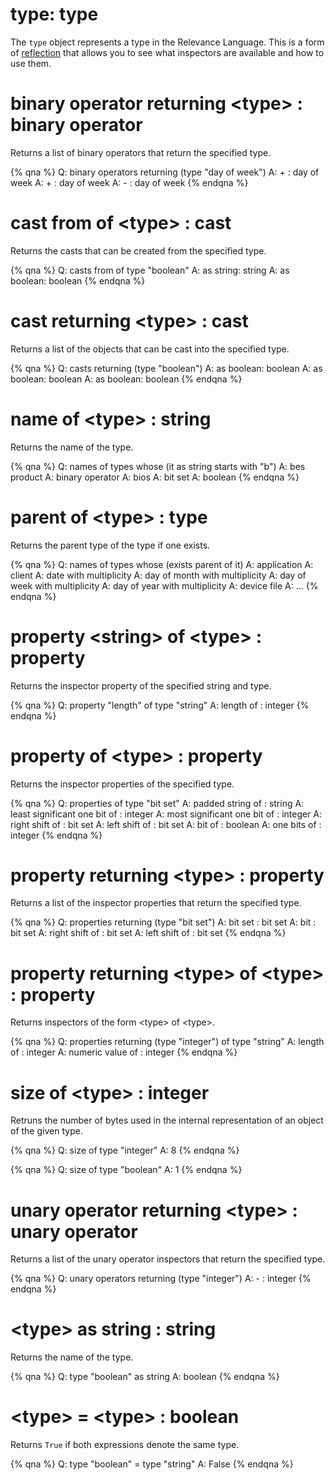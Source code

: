 # type: type

The `type` object represents a type in the Relevance Language. This is a form of [reflection](https://en.wikipedia.org/wiki/Reflection_%28computer_programming%29) that allows you to see what inspectors are available and how to use them.

# binary operator returning &lt;type&gt; : binary operator

Returns a list of binary operators that return the specified type.

{% qna %}
Q: binary operators returning (type "day of week")
A: <day of week> + <time interval>: day of week
A: <time interval> + <day of week>: day of week
A: <day of week> - <time interval>: day of week
{% endqna %}

# cast from of &lt;type&gt; : cast

Returns the casts that can be created from the specified type.

{% qna %}
Q: casts from of type "boolean"
A: <boolean> as string: string
A: <boolean> as boolean: boolean
{% endqna %}

# cast returning &lt;type&gt; : cast

Returns a list of the objects that can be cast into the specified type.

{% qna %}
Q: casts returning (type "boolean")
A: <string> as boolean: boolean
A: <boolean> as boolean: boolean
A: <json value> as boolean: boolean
{% endqna %}

# name of &lt;type&gt; : string

Returns the name of the type.

{% qna %}
Q: names of types whose (it as string starts with "b")
A: bes product
A: binary operator
A: bios
A: bit set
A: boolean
{% endqna %}

# parent of &lt;type&gt; : type

Returns the parent type of the type if one exists.

{% qna %}
Q: names of types whose (exists parent of it)
A: application
A: client
A: date with multiplicity
A: day of month with multiplicity
A: day of week with multiplicity
A: day of year with multiplicity
A: device file
A: ...
{% endqna %}

# property &lt;string&gt; of &lt;type&gt; : property

Returns the inspector property of the specified string and type.

{% qna %}
Q: property "length" of type "string"
A: length of <string>: integer
{% endqna %}

# property of &lt;type&gt; : property

Returns the inspector properties of the specified type.

{% qna %}
Q: properties of type "bit set"
A: padded string of <bit set>: string
A: least significant one bit of <bit set>: integer
A: most significant one bit of <bit set>: integer
A: right shift <integer> of <bit set>: bit set
A: left shift <integer> of <bit set>: bit set
A: bit <integer> of <bit set>: boolean
A: one bits of <bit set>: integer
{% endqna %}

# property returning &lt;type&gt; : property

Returns a list of the inspector properties that return the specified type.

{% qna %}
Q: properties returning (type "bit set")
A: bit set <string>: bit set
A: bit <integer>: bit set
A: right shift <integer> of <bit set>: bit set
A: left shift <integer> of <bit set>: bit set
{% endqna %}

# property returning &lt;type&gt; of &lt;type&gt; : property

Returns inspectors of the form &lt;type&gt; of &lt;type&gt;.

{% qna %}
Q: properties returning (type "integer") of type "string"
A: length of <string>: integer
A: numeric value of <string>: integer
{% endqna %}

# size of &lt;type&gt; : integer

Retruns the number of bytes used in the internal representation of an object of the given type.

{% qna %}
Q: size of type "integer"
A: 8
{% endqna %}

{% qna %}
Q: size of type "boolean"
A: 1
{% endqna %}

# unary operator returning &lt;type&gt; : unary operator

Returns a list of the unary operator inspectors that return the specified type.

{% qna %}
Q: unary operators returning (type "integer")
A: - <integer>: integer
{% endqna %}

# &lt;type&gt; as string : string

Returns the name of the type.

{% qna %}
Q: type "boolean" as string
A: boolean
{% endqna %}

# &lt;type&gt; = &lt;type&gt; : boolean

Returns `True` if both expressions denote the same type.

{% qna %}
Q: type "boolean" = type "string"
A: False
{% endqna %}
